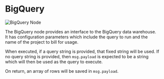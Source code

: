 # BigQuery
![BigQuery Node](images/nigquery_node.png)

The BigQuery node provides an interface to the BigQuery data warehouse.  It has configuration parameters which include the query to run and the name of the project to bill for usage.

When executed, if a query string is provided, that fixed string will be used.  If no query string is provided, then `msg.payload` is expected to be a string which will then be used as the query to execute.

On return, an array of rows will be saved in `msg.payload`.